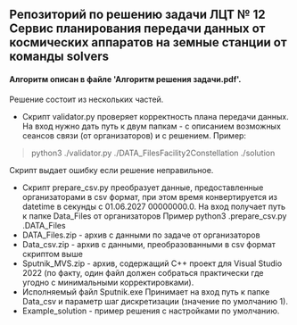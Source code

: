 ## Репозиторий по решению задачи ЛЦТ № 12 Сервис планирования передачи данных от космических аппаратов на земные станции от команды solvers

#### Алгоритм описан в файле 'Алгоритм решения задачи.pdf'.

Решение состоит из нескольких частей.
- Скрипт validator.py проверяет корректность плана передачи данных.
На вход нужно дать путь к двум папкам - с описанием возможных сеансов связи (от организаторов) и с решением.
Пример:
> python3 ./validator.py ./DATA_FilesFacility2Constellation ./solution

Скрипт выдает ошибку если решение неправильное.
- Скрипт prepare_csv.py преобразует данные, предоставленные организаторами в csv формат, при этом время конвертируется из datetime в секунды с 01.06.2027 00000000.0. На вход получает путь к папке Data_Files от организаторов
Пример python3 .prepare_csv.py .DATA_Files 
- DATA_Files.zip - архив с данными по задаче от организаторов
- Data_csv.zip - архив с данными, преобразованными в csv формат скриптом выше
- Sputnik_MVS.zip - архив, содержащий С++ проект для Visual Studio 2022 (по факту, один файл должен собраться практически где угодно с минимальными корректировками).
- Исполняемый файл Sputnik.exe
Принимает на вход путь к папке Data_csv и параметр шаг дискретизации (значение по умолчанию 1).
- Example_solution - пример решения с настройками по умолчанию.

